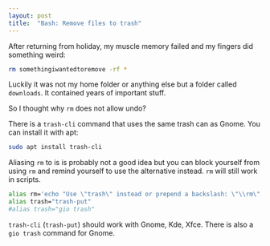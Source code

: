 ```yaml
---
layout: post
title:  "Bash: Remove files to trash"
---
```


After returning from holiday, my muscle memory failed and my fingers did something weird:
```sh
rm somethingiwantedtoremove -rf *
```

<!--more-->

Luckily it was not my home folder or anything else but a folder called `downloads`. It contained years of important stuff.

So I thought why `rm` does not allow undo?

There is a `trash-cli` command that uses the same trash can as Gnome. You can install it with apt:
```sh
sudo apt install trash-cli
```

Aliasing `rm` to is is probably not a good idea but you can block yourself from using `rm` and remind yourself to use the alternative instead. `rm` will still work in scripts.

```sh
alias rm='echo "Use \"trash\" instead or prepend a backslash: \"\\rm\"."; false'
alias trash="trash-put"
#alias trash="gio trash"
```

`trash-cli` (`trash-put`) should work with Gnome, Kde, Xfce. There is also a `gio trash` command for Gnome.
